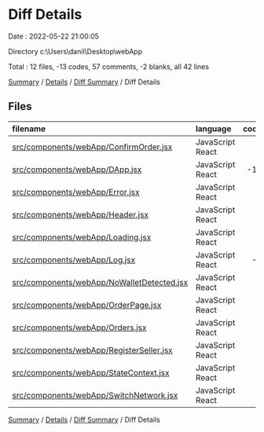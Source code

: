 # Diff Details

Date : 2022-05-22 21:00:05

Directory c:\Users\danil\Desktop\webApp

Total : 12 files,  -13 codes, 57 comments, -2 blanks, all 42 lines

[Summary](results.md) / [Details](details.md) / [Diff Summary](diff.md) / Diff Details

## Files
| filename | language | code | comment | blank | total |
| :--- | :--- | ---: | ---: | ---: | ---: |
| [src/components/webApp/ConfirmOrder.jsx](/src/components/webApp/ConfirmOrder.jsx) | JavaScript React | 0 | -30 | -5 | -35 |
| [src/components/webApp/DApp.jsx](/src/components/webApp/DApp.jsx) | JavaScript React | -14 | 15 | -2 | -1 |
| [src/components/webApp/Error.jsx](/src/components/webApp/Error.jsx) | JavaScript React | 0 | 1 | -1 | 0 |
| [src/components/webApp/Header.jsx](/src/components/webApp/Header.jsx) | JavaScript React | 0 | 4 | 3 | 7 |
| [src/components/webApp/Loading.jsx](/src/components/webApp/Loading.jsx) | JavaScript React | 0 | 1 | 0 | 1 |
| [src/components/webApp/Log.jsx](/src/components/webApp/Log.jsx) | JavaScript React | -1 | 3 | 0 | 2 |
| [src/components/webApp/NoWalletDetected.jsx](/src/components/webApp/NoWalletDetected.jsx) | JavaScript React | 0 | 2 | 0 | 2 |
| [src/components/webApp/OrderPage.jsx](/src/components/webApp/OrderPage.jsx) | JavaScript React | 2 | 17 | 0 | 19 |
| [src/components/webApp/Orders.jsx](/src/components/webApp/Orders.jsx) | JavaScript React | 0 | 20 | 2 | 22 |
| [src/components/webApp/RegisterSeller.jsx](/src/components/webApp/RegisterSeller.jsx) | JavaScript React | 0 | 2 | 0 | 2 |
| [src/components/webApp/StateContext.jsx](/src/components/webApp/StateContext.jsx) | JavaScript React | 0 | 21 | 1 | 22 |
| [src/components/webApp/SwitchNetwork.jsx](/src/components/webApp/SwitchNetwork.jsx) | JavaScript React | 0 | 1 | 0 | 1 |

[Summary](results.md) / [Details](details.md) / [Diff Summary](diff.md) / Diff Details